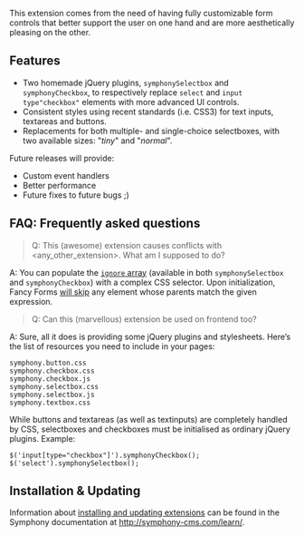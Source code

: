 This extension comes from the need of having fully customizable form controls that better support the user on one hand and are more aesthetically pleasing on the other.

## Features

 * Two homemade jQuery plugins, `symphonySelectbox` and `symphonyCheckbox`, to respectively replace `select` and `input type"checkbox"` elements with more advanced UI controls.
 * Consistent styles using recent standards (i.e. CSS3) for text inputs, textareas and buttons.
 * Replacements for both multiple- and single-choice selectboxes, with two available sizes: "_tiny_" and "_normal_".

Future releases will provide:

 * Custom event handlers
 * Better performance
 * Future fixes to future bugs ;)

## FAQ: Frequently asked questions

> Q: This (awesome) extension causes conflicts with <any_other_extension>. What am I supposed to do?

A: You can populate the [`ignore` array](https://github.com/eKoeS/fancy_forms/blob/master/assets/symphony.selectbox.js#L7) (available in both `symphonySelectbox` and `symphonyCheckbox`) with a complex CSS selector. Upon initialization, Fancy Forms [will skip](https://github.com/eKoeS/fancy_forms/blob/master/assets/symphony.selectbox.js#L134) any element whose parents match the given expression.

> Q: Can this (marvellous) extension be used on frontend too?

A: Sure, all it does is providing some jQuery plugins and stylesheets. Here’s the list of resources you need to include in your pages:

    symphony.button.css
    symphony.checkbox.css
    symphony.checkbox.js
    symphony.selectbox.css
    symphony.selectbox.js
    symphony.textbox.css

While buttons and textareas (as well as textinputs) are completely handled by CSS, selectboxes and checkboxes must be initialised as ordinary jQuery plugins. Example:

    $('input[type="checkbox"]').symphonyCheckbox();
    $('select').symphonySelectbox();

## Installation & Updating

Information about [installing and updating extensions](http://symphony-cms.com/learn/tasks/view/install-an-extension/) can be found in the Symphony documentation at <http://symphony-cms.com/learn/>.
